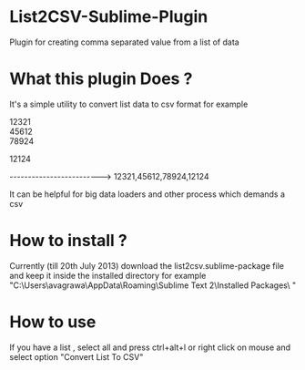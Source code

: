 List2CSV-Sublime-Plugin
=======================

Plugin for creating comma separated value from a list of data

What this plugin Does ?
=======================

It's a simple utility to convert list data to csv format for example

12321           
45612   
78924

12124


-------------------------> 12321,45612,78924,12124

It can be helpful for big data loaders and other process which demands a csv


How to install ?
==============

Currently (till 20th July 2013) download the list2csv.sublime-package file and keep it inside the installed directory
for example "C:\Users\avagrawa\AppData\Roaming\Sublime Text 2\Installed Packages\ "

How to use
==========

If you have a list , select all and press ctrl+alt+l or right click on mouse and select option "Convert List To CSV"


